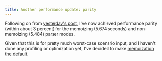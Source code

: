 ```yaml
---
title: Another performance update: parity
---
```


Following on from [yesterday's post](http://www.wincent.com/a/about/wincent/weblog/archives/2007/02/parser_generato.php), I've now achieved performance parity (within about 3 percent) for the memoizing (5.674 seconds) and non-memoizing (5.484) parser modes.

Given that this is for pretty much worst-case scenario input, and I haven't done any profiling or optimization yet, I've decided to make [memoization the default](http://www.wincent.com/a/about/wincent/weblog/svn-log/archives/2007/02/walrus_r47_2_items_changed.php).
